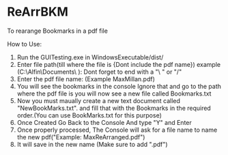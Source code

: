 # ReArrBKM
To rearange Bookmarks in a pdf file

How to Use:
1. Run the GUITesting.exe in WindowsExecutable/dist/
2. Enter file path(till where the file is {Dont include the pdf name}) example (C:\Alfin\Documents\ ):
    Dont forget to end with a "\ " or "/"
3. Enter the pdf file name: (Example MaxMillan.pdf)
4. You will see the bookmarks in the console Ignore that and go to the path where the pdf file is
    you will now see a new file called Bookmarks.txt
5. Now you must maually create a new text document called "NewBookMarks.txt".
   and fill that with the Bookmarks in the required order.(You can use BookMarks.txt for this purpose)
6. Once Created Go Back to the Console And type "Y" and Enter
7. Once properly processed, The Console will ask for a file name to name the new pdf("Example: MaxReArranged.pdf") 
8. It will save in the new name (Make sure to add ".pdf")

   

